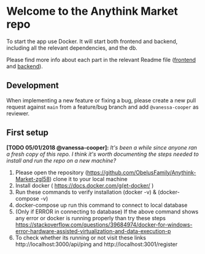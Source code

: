 # Welcome to the Anythink Market repo

To start the app use Docker. It will start both frontend and backend, including all the relevant dependencies, and the db.

Please find more info about each part in the relevant Readme file ([frontend](frontend/readme.md) and [backend](backend/README.md)).

## Development

When implementing a new feature or fixing a bug, please create a new pull request against `main` from a feature/bug branch and add `@vanessa-cooper` as reviewer.

## First setup

**[TODO 05/01/2018 @vanessa-cooper]:** _It's been a while since anyone ran a fresh copy of this repo. I think it's worth documenting the steps needed to install and run the repo on a new machine?_

1. Please open the repository (https://github.com/ObelusFamily/Anythink-Market-zgl58) clone it to your local machine
2. Install docker ( https://docs.docker.com/g(et-docker/ )
3. Run these commands to verify installation (docker -v) & (docker-compose -v)
4. docker-compose up run this command to connect to local database
5. (Only if ERROR in connecting to database) If the above command shows any error or docker is running properly than try these steps https://stackoverflow.com/questions/39684974/docker-for-windows-error-hardware-assisted-virtualization-and-data-execution-p
6. To check whether its running or not visit these links http://localhost:3000/api/ping and http://localhost:3001/register